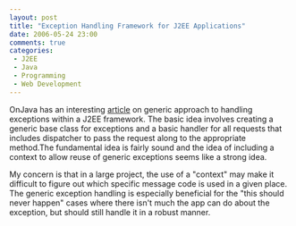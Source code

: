 ```yaml
---
layout: post
title: "Exception Handling Framework for J2EE Applications"
date: 2006-05-24 23:00
comments: true
categories: 
 - J2EE
 - Java
 - Programming
 - Web Development
---
```

OnJava has an interesting [article](http://www.onjava.com/pub/a/onjava/2006/01/11/exception-handling-framework-for-j2ee.html) on generic approach to handling exceptions within a J2EE framework. The basic idea involves creating a generic base class for exceptions and a basic handler for all requests that includes dispatcher to pass the request along to the appropriate method.The fundamental idea is fairly sound and the idea of including a context to allow reuse of generic exceptions seems like a strong idea. 

My concern is that in a large project, the use of a "context" may make it difficult to figure out which specific message code is used in a given place. The generic exception handling is especially beneficial for the "this should never happen" cases where there isn't much the app can do about the exception, but should still handle it in a robust manner.
